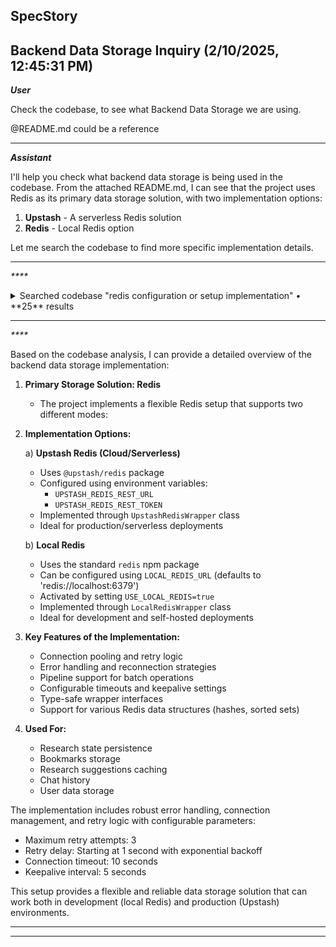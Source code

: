 ## SpecStory

## Backend Data Storage Inquiry (2/10/2025, 12:45:31 PM)

_**User**_

Check the codebase, to see what Backend Data Storage we are using.

@README.md could be a reference

---

_**Assistant**_

I'll help you check what backend data storage is being used in the codebase. From the attached README.md, I can see that the project uses Redis as its primary data storage solution, with two implementation options:

1. **Upstash** - A serverless Redis solution
2. **Redis** - Local Redis option

Let me search the codebase to find more specific implementation details.

---

_****_

<details>
            <summary>Searched codebase "redis configuration or setup implementation" • **25** results</summary>
        
| File | Lines |
|------|-------|
| `lib/redis/config.ts` | L70-110 |
| `lib/redis/config.ts` | L1-50 |
| `lib/redis/config.ts` | L50-70 |
| `lib/redis/config.ts` | L110-119 |
| `lib/redis/suggestions.ts` | L1-21 |
| `lib/redis/index.ts` | L1-1 |
| `lib/redis/types.ts` | L1-14 |
| `lib/redis/types.ts` | L36-84 |
| `lib/redis/types.ts` | L92-97 |
| `lib/redis/types.ts` | L126-165 |
| `lib/redis/bookmarks.ts` | L1-16 |
| `lib/redis/research.ts` | L35-81 |
| `lib/redis/types.ts` | L182-186 |
| `lib/redis/types.ts` | L84-92 |
| `lib/redis/types.ts` | L109-114 |
| `lib/redis/types.ts` | L27-31 |
| `lib/redis/types.ts` | L105-109 |
| `lib/redis/types.ts` | L169-174 |
| `lib/redis/types.ts` | L101-105 |
| `lib/redis/types.ts` | L165-169 |
| `lib/redis/types.ts` | L186-190 |
| `lib/redis/types.ts` | L14-24 |
| `lib/redis/types.ts` | L97-101 |
| `lib/redis/types.ts` | L178-182 |
| `lib/redis/types.ts` | L118-122 |

</details>

---

_****_



Based on the codebase analysis, I can provide a detailed overview of the backend data storage implementation:

1. **Primary Storage Solution: Redis**
   - The project implements a flexible Redis setup that supports two different modes:

2. **Implementation Options:**

   a) **Upstash Redis (Cloud/Serverless)**
   - Uses `@upstash/redis` package
   - Configured using environment variables:
     - `UPSTASH_REDIS_REST_URL`
     - `UPSTASH_REDIS_REST_TOKEN`
   - Implemented through `UpstashRedisWrapper` class
   - Ideal for production/serverless deployments

   b) **Local Redis**
   - Uses the standard `redis` npm package
   - Can be configured using `LOCAL_REDIS_URL` (defaults to 'redis://localhost:6379')
   - Activated by setting `USE_LOCAL_REDIS=true`
   - Implemented through `LocalRedisWrapper` class
   - Ideal for development and self-hosted deployments

3. **Key Features of the Implementation:**
   - Connection pooling and retry logic
   - Error handling and reconnection strategies
   - Pipeline support for batch operations
   - Configurable timeouts and keepalive settings
   - Type-safe wrapper interfaces
   - Support for various Redis data structures (hashes, sorted sets)

4. **Used For:**
   - Research state persistence
   - Bookmarks storage
   - Research suggestions caching
   - Chat history
   - User data storage

The implementation includes robust error handling, connection management, and retry logic with configurable parameters:
- Maximum retry attempts: 3
- Retry delay: Starting at 1 second with exponential backoff
- Connection timeout: 10 seconds
- Keepalive interval: 5 seconds

This setup provides a flexible and reliable data storage solution that can work both in development (local Redis) and production (Upstash) environments.

---



---


